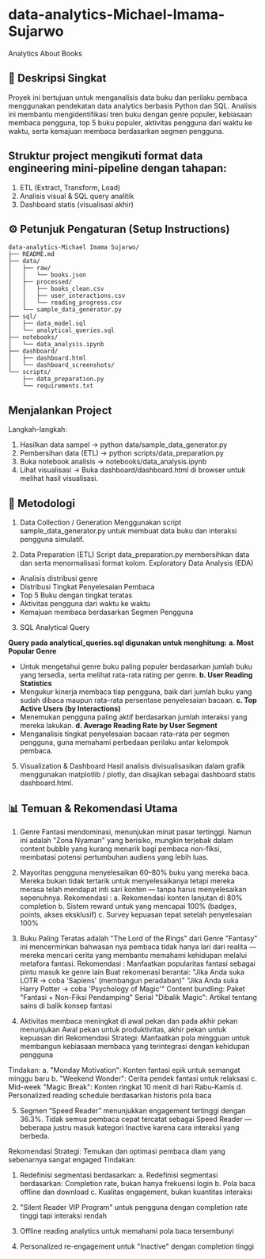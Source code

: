# data-analytics-Michael-Imama-Sujarwo
Analytics About Books

## 📖 Deskripsi Singkat

Proyek ini bertujuan untuk menganalisis data buku dan perilaku pembaca menggunakan pendekatan data analytics berbasis Python dan SQL.
Analisis ini membantu mengidentifikasi tren buku dengan genre populer, kebiasaan membaca pengguna, top 5 buku populer, aktivitas pengguna dari waktu ke waktu, serta kemajuan membaca berdasarkan segmen pengguna.


## Struktur project mengikuti format data engineering mini-pipeline dengan tahapan:

1. ETL (Extract, Transform, Load)
2. Analisis visual & SQL query analitik
3. Dashboard statis (visualisasi akhir)


## ⚙️ Petunjuk Pengaturan (Setup Instructions)

```
data-analytics-Michael Imama Sujarwo/
├── README.md
├── data/
│   ├── raw/
│   │   └── books.json
│   ├── processed/
│   │   ├── books_clean.csv
│   │   ├── user_interactions.csv
│   │   └── reading_progress.csv
│   └── sample_data_generator.py
├── sql/
│   ├── data_model.sql
│   └── analytical_queries.sql
├── notebooks/
│   └── data_analysis.ipynb
├── dashboard/
│   ├── dashboard.html
│   └── dashboard_screenshots/
└── scripts/
    ├── data_preparation.py
    └── requirements.txt
```

## Menjalankan Project
Langkah-langkah:
1. Hasilkan data sampel -> python data/sample_data_generator.py
2. Pembersihan data (ETL) -> python scripts/data_preparation.py
3. Buka notebook analisis -> notebooks/data_analysis.ipynb
4. Lihat visualisasi -> Buka dashboard/dashboard.html di browser untuk melihat hasil visualisasi.

## 🧠 Metodologi
1. Data Collection / Generation
Menggunakan script sample_data_generator.py untuk membuat data buku dan interaksi pengguna simulatif.

2. Data Preparation (ETL)
Script data_preparation.py membersihkan data dan serta menormalisasi format kolom.
Exploratory Data Analysis (EDA)

  - Analisis distribusi genre
  - Distribusi Tingkat Penyelesaian Pembaca
  - Top 5 Buku dengan tingkat teratas
  - Aktivitas pengguna dari waktu ke waktu
  - Kemajuan membaca berdasarkan Segmen Pengguna

3. SQL Analytical Query
   
**Query pada analytical_queries.sql digunakan untuk menghitung:**
**a. Most Popular Genre**
   - Untuk mengetahui genre buku paling populer berdasarkan jumlah buku yang tersedia, serta melihat rata-rata rating per genre.
**b. User Reading Statistics**
   - Mengukur kinerja membaca tiap pengguna, baik dari jumlah buku yang sudah dibaca maupun rata-rata persentase penyelesaian bacaan.
**c. Top Active Users (by Interactions)**
   - Menemukan pengguna paling aktif berdasarkan jumlah interaksi yang mereka lakukan.
**d. Average Reading Rate by User Segment**
   - Menganalisis tingkat penyelesaian bacaan rata-rata per segmen pengguna, guna memahami perbedaan perilaku antar kelompok pembaca.

5. Visualization & Dashboard
Hasil analisis divisualisasikan dalam grafik menggunakan matplotlib / plotly, dan disajikan sebagai dashboard statis dashboard.html.


## 📊 Temuan & Rekomendasi Utama

1. Genre Fantasi mendominasi, menunjukan minat pasar tertinggi. Namun ini adalah "Zona Nyaman" yang berisiko, mungkin terjebak dalam content bubble yang kurang menarik bagi pembaca non-fiksi, membatasi potensi pertumbuhan audiens yang lebih luas.


2. Mayoritas pengguna menyelesaikan 60–80% buku yang mereka baca. Mereka bukan tidak tertarik untuk menyelesaikanya tetapi mereka merasa telah mendapat inti sari konten — tanpa harus menyelesaikan sepenuhnya.
Rekomendasi :
a. Rekomendasi konten lanjutan di 80% completion
b. Sistem reward untuk yang mencapai 100% (badges, points, akses eksklusif)
c. Survey kepuasan tepat setelah penyelesaian 100%

3. Buku Paling Teratas adalah "The Lord of the Rings" dari Genre "Fantasy" ini mencerminkan bahwasan nya pembaca tidak hanya lari dari realita — mereka mencari cerita yang membantu memahami kehidupan melalui metafora fantasi.
Rekomendasi :
Manfaatkan popularitas fantasi sebagai pintu masuk ke genre lain
Buat rekomenasi berantai:
"Jika Anda suka LOTR → coba 'Sapiens' (membangun peradaban)"
"Jika Anda suka Harry Potter → coba 'Psychology of Magic'"
Content bundling: Paket "Fantasi + Non-Fiksi Pendamping"
Serial "Dibalik Magic": Artikel tentang sains di balik konsep fantasi

4. Aktivitas membaca meningkat di awal pekan dan pada akhir pekan menunjukan Awal pekan untuk produktivitas, akhir pekan untuk kepuasan diri
Rekomendasi Strategi: Manfaatkan pola mingguan untuk membangun kebiasaan membaca yang terintegrasi dengan kehidupan pengguna

Tindakan:
a. "Monday Motivation": Konten fantasi epik untuk semangat minggu baru
b. "Weekend Wonder": Cerita pendek fantasi untuk relaksasi
c. Mid-week "Magic Break": Konten ringkat 10 menit di hari Rabu-Kamis
d. Personalized reading schedule berdasarkan historis pola baca
   
5. Segmen “Speed Reader” menunjukkan engagement tertinggi dengan 36.3%. Tidak semua pembaca cepat tercatat sebagai Speed Reader — beberapa justru masuk kategori Inactive karena cara interaksi yang berbeda.
   
Rekomendasi Strategi: Temukan dan optimasi pembaca diam yang sebenarnya sangat engaged
Tindakan:
1. Redefinisi segmentasi berdasarkan:
a. Redefinisi segmentasi berdasarkan: Completion rate, bukan hanya frekuensi login
b. Pola baca offline dan download
c. Kualitas engagement, bukan kuantitas interaksi

2. "Silent Reader VIP Program" untuk pengguna dengan completion rate tinggi tapi interaksi rendah

3. Offline reading analytics untuk memahami pola baca tersembunyi

4. Personalized re-engagement untuk "Inactive" dengan completion tinggi



